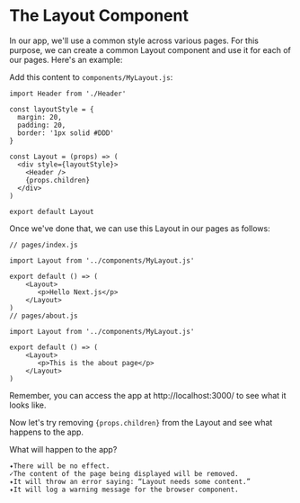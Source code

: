 # The Layout Component

In our app, we'll use a common style across various pages. For this purpose, we can create a common Layout component and use it for each of our pages. Here's an example:

Add this content to `components/MyLayout.js`:

```
import Header from './Header'

const layoutStyle = {
  margin: 20,
  padding: 20,
  border: '1px solid #DDD'
}

const Layout = (props) => (
  <div style={layoutStyle}>
    <Header />
    {props.children}
  </div>
)

export default Layout
```

Once we've done that, we can use this Layout in our pages as follows:

```
// pages/index.js

import Layout from '../components/MyLayout.js'

export default () => (
    <Layout>
       <p>Hello Next.js</p>
    </Layout>
)
// pages/about.js

import Layout from '../components/MyLayout.js'

export default () => (
    <Layout>
       <p>This is the about page</p>
    </Layout>
)
```

Remember, you can access the app at http://localhost:3000/ to see what it looks like.

Now let's try removing `{props.children}` from the Layout and see what happens to the app.

What will happen to the app?

```
✦There will be no effect.
✓The content of the page being displayed will be removed.
✦It will throw an error saying: “Layout needs some content.”
✦It will log a warning message for the browser component.
```